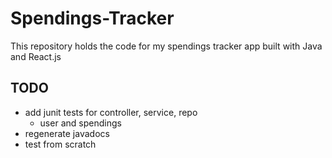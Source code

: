 # Spendings-Tracker

This repository holds the code for my spendings tracker app built with Java and React.js

## TODO
- add junit tests for controller, service, repo
  - user and spendings
- regenerate javadocs
- test from scratch
